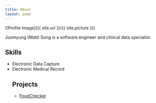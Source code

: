 ```yaml
---
title: About
layout: page
---
```

![Profile Image]({{ site.url }}/{{ site.picture }})

<p>Joomyung (Matt) Song is a software engineer and clinical data specialist.</p>

<h2>Skills</h2>

<ul class="skill-list">
	<li>Electronic Data Capture</li>
	<li>Electronic Medical Record</li>

<h2>Projects</h2>

<ul>
	<li><a href="https://github.com/joomyung/FoodChecker">FoodChecker</a></li>
</ul>
